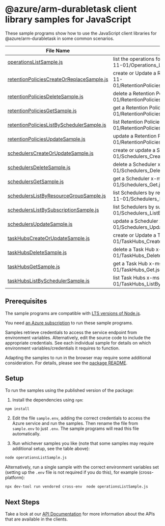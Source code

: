 # @azure/arm-durabletask client library samples for JavaScript

These sample programs show how to use the JavaScript client libraries for @azure/arm-durabletask in some common scenarios.

| **File Name**                                                                       | **Description**                                                                                                          |
| ----------------------------------------------------------------------------------- | ------------------------------------------------------------------------------------------------------------------------ |
| [operationsListSample.js][operationslistsample]                                     | list the operations for the provider x-ms-original-file: 2025-11-01/Operations_List.json                                 |
| [retentionPoliciesCreateOrReplaceSample.js][retentionpoliciescreateorreplacesample] | create or Update a Retention Policy x-ms-original-file: 2025-11-01/RetentionPolicies_CreateOrReplace_MaximumSet_Gen.json |
| [retentionPoliciesDeleteSample.js][retentionpoliciesdeletesample]                   | delete a Retention Policy x-ms-original-file: 2025-11-01/RetentionPolicies_Delete_MaximumSet_Gen.json                    |
| [retentionPoliciesGetSample.js][retentionpoliciesgetsample]                         | get a Retention Policy x-ms-original-file: 2025-11-01/RetentionPolicies_Get_MaximumSet_Gen.json                          |
| [retentionPoliciesListBySchedulerSample.js][retentionpolicieslistbyschedulersample] | list Retention Policies x-ms-original-file: 2025-11-01/RetentionPolicies_ListByScheduler_MaximumSet_Gen.json             |
| [retentionPoliciesUpdateSample.js][retentionpoliciesupdatesample]                   | update a Retention Policy x-ms-original-file: 2025-11-01/RetentionPolicies_Update_MaximumSet_Gen.json                    |
| [schedulersCreateOrUpdateSample.js][schedulerscreateorupdatesample]                 | create or update a Scheduler x-ms-original-file: 2025-11-01/Schedulers_CreateOrUpdate.json                               |
| [schedulersDeleteSample.js][schedulersdeletesample]                                 | delete a Scheduler x-ms-original-file: 2025-11-01/Schedulers_Delete.json                                                 |
| [schedulersGetSample.js][schedulersgetsample]                                       | get a Scheduler x-ms-original-file: 2025-11-01/Schedulers_Get.json                                                       |
| [schedulersListByResourceGroupSample.js][schedulerslistbyresourcegroupsample]       | list Schedulers by resource group x-ms-original-file: 2025-11-01/Schedulers_ListByResourceGroup.json                     |
| [schedulersListBySubscriptionSample.js][schedulerslistbysubscriptionsample]         | list Schedulers by subscription x-ms-original-file: 2025-11-01/Schedulers_ListBySubscription.json                        |
| [schedulersUpdateSample.js][schedulersupdatesample]                                 | update a Scheduler x-ms-original-file: 2025-11-01/Schedulers_Update.json                                                 |
| [taskHubsCreateOrUpdateSample.js][taskhubscreateorupdatesample]                     | create or Update a Task Hub x-ms-original-file: 2025-11-01/TaskHubs_CreateOrUpdate.json                                  |
| [taskHubsDeleteSample.js][taskhubsdeletesample]                                     | delete a Task Hub x-ms-original-file: 2025-11-01/TaskHubs_Delete.json                                                    |
| [taskHubsGetSample.js][taskhubsgetsample]                                           | get a Task Hub x-ms-original-file: 2025-11-01/TaskHubs_Get.json                                                          |
| [taskHubsListBySchedulerSample.js][taskhubslistbyschedulersample]                   | list Task Hubs x-ms-original-file: 2025-11-01/TaskHubs_ListByScheduler.json                                              |

## Prerequisites

The sample programs are compatible with [LTS versions of Node.js](https://github.com/nodejs/release#release-schedule).

You need [an Azure subscription][freesub] to run these sample programs.

Samples retrieve credentials to access the service endpoint from environment variables. Alternatively, edit the source code to include the appropriate credentials. See each individual sample for details on which environment variables/credentials it requires to function.

Adapting the samples to run in the browser may require some additional consideration. For details, please see the [package README][package].

## Setup

To run the samples using the published version of the package:

1. Install the dependencies using `npm`:

```bash
npm install
```

2. Edit the file `sample.env`, adding the correct credentials to access the Azure service and run the samples. Then rename the file from `sample.env` to just `.env`. The sample programs will read this file automatically.

3. Run whichever samples you like (note that some samples may require additional setup, see the table above):

```bash
node operationsListSample.js
```

Alternatively, run a single sample with the correct environment variables set (setting up the `.env` file is not required if you do this), for example (cross-platform):

```bash
npx dev-tool run vendored cross-env  node operationsListSample.js
```

## Next Steps

Take a look at our [API Documentation][apiref] for more information about the APIs that are available in the clients.

[operationslistsample]: https://github.com/Azure/azure-sdk-for-js/blob/main/sdk/durabletask/arm-durabletask/samples/v1/javascript/operationsListSample.js
[retentionpoliciescreateorreplacesample]: https://github.com/Azure/azure-sdk-for-js/blob/main/sdk/durabletask/arm-durabletask/samples/v1/javascript/retentionPoliciesCreateOrReplaceSample.js
[retentionpoliciesdeletesample]: https://github.com/Azure/azure-sdk-for-js/blob/main/sdk/durabletask/arm-durabletask/samples/v1/javascript/retentionPoliciesDeleteSample.js
[retentionpoliciesgetsample]: https://github.com/Azure/azure-sdk-for-js/blob/main/sdk/durabletask/arm-durabletask/samples/v1/javascript/retentionPoliciesGetSample.js
[retentionpolicieslistbyschedulersample]: https://github.com/Azure/azure-sdk-for-js/blob/main/sdk/durabletask/arm-durabletask/samples/v1/javascript/retentionPoliciesListBySchedulerSample.js
[retentionpoliciesupdatesample]: https://github.com/Azure/azure-sdk-for-js/blob/main/sdk/durabletask/arm-durabletask/samples/v1/javascript/retentionPoliciesUpdateSample.js
[schedulerscreateorupdatesample]: https://github.com/Azure/azure-sdk-for-js/blob/main/sdk/durabletask/arm-durabletask/samples/v1/javascript/schedulersCreateOrUpdateSample.js
[schedulersdeletesample]: https://github.com/Azure/azure-sdk-for-js/blob/main/sdk/durabletask/arm-durabletask/samples/v1/javascript/schedulersDeleteSample.js
[schedulersgetsample]: https://github.com/Azure/azure-sdk-for-js/blob/main/sdk/durabletask/arm-durabletask/samples/v1/javascript/schedulersGetSample.js
[schedulerslistbyresourcegroupsample]: https://github.com/Azure/azure-sdk-for-js/blob/main/sdk/durabletask/arm-durabletask/samples/v1/javascript/schedulersListByResourceGroupSample.js
[schedulerslistbysubscriptionsample]: https://github.com/Azure/azure-sdk-for-js/blob/main/sdk/durabletask/arm-durabletask/samples/v1/javascript/schedulersListBySubscriptionSample.js
[schedulersupdatesample]: https://github.com/Azure/azure-sdk-for-js/blob/main/sdk/durabletask/arm-durabletask/samples/v1/javascript/schedulersUpdateSample.js
[taskhubscreateorupdatesample]: https://github.com/Azure/azure-sdk-for-js/blob/main/sdk/durabletask/arm-durabletask/samples/v1/javascript/taskHubsCreateOrUpdateSample.js
[taskhubsdeletesample]: https://github.com/Azure/azure-sdk-for-js/blob/main/sdk/durabletask/arm-durabletask/samples/v1/javascript/taskHubsDeleteSample.js
[taskhubsgetsample]: https://github.com/Azure/azure-sdk-for-js/blob/main/sdk/durabletask/arm-durabletask/samples/v1/javascript/taskHubsGetSample.js
[taskhubslistbyschedulersample]: https://github.com/Azure/azure-sdk-for-js/blob/main/sdk/durabletask/arm-durabletask/samples/v1/javascript/taskHubsListBySchedulerSample.js
[apiref]: https://learn.microsoft.com/javascript/api/@azure/arm-durabletask?view=azure-node-preview
[freesub]: https://azure.microsoft.com/free/
[package]: https://github.com/Azure/azure-sdk-for-js/tree/main/sdk/durabletask/arm-durabletask/README.md
